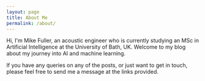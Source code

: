```yaml
---
layout: page
title: About Me
permalink: /about/
---
```


Hi, I'm Mike Fuller, an acoustic engineer who is currently studying an MSc in Artificial Intelligence at the University of Bath, UK. Welcome to my blog about my journey into AI and machine learning.

If you have any queries on any of the posts, or just want to get in touch, please feel free to send me a message at the links provided. 
